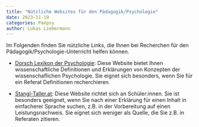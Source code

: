 ```yaml
---
title: "Nützliche Websites für den Pädagogik/Psychologie"
date: 2023-11-19
categories: Paepsy
author: Lukas Liebermann
---
```


Im Folgenden finden Sie nützliche Links, die Ihnen bei
Recherchen für den Pädagogik/Psychologie-Unterricht helfen können.

- [Dorsch Lexikon der Psychologie](https://dorsch.hogrefe.com/): Diese Website
  bietet Ihnen wissenschaftliche Definitionen und Erklärungen von Konzepten der
  wissenschaflichen Psychologie. Sie eignet sich besonders, wenn Sie für ein
  Referat Definitionen recherchieren.

- [Stangl-Taller.at](https://arbeitsblaetter.stangl-taller.at/PPP-such-maschine/):
  Diese Website richtet sich an Schüler:innen. Sie ist besonders geeignet, wenn
  Sie nach einer Erklärung für einen Inhalt in einfacherer Sprache suchen, z.B.
  in der Vorbereitung auf einen Leistungsnachweis. Sie eignet sich weniger als
  Quelle, die Sie z.B. in Referaten zitieren.

